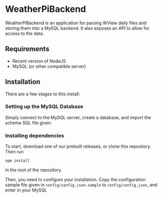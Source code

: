 # WeatherPiBackend
WeatherPiBackend is an application for parsing WView daily files and storing them into a MySQL backend. It also exposes an API
to allow for access to the data.

## Requirements
 - Recent version of NodeJS
 - MySQL (or other compatible server)

## Installation
There are a few stages to this install:

### Setting up the MySQL Database
Simply connect to the MySQL server, create a database, and import the schema SQL file given.

### Installing dependencies
To start, download one of our prebuilt releases, or clone this repository. Then run
```
npm install
```
in the root of the repository.

Then, you need to configure your installation. Copy the configuration sample file given in `config/config.json.sample` to `config/config.json`, and enter in your MySQL
